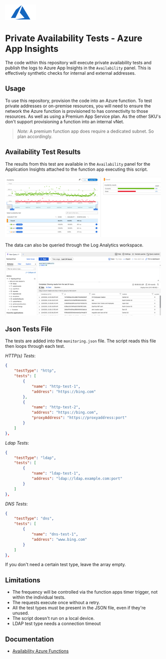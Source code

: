 <img src=".images/azurelogo-1.png" width="100" height="50" />

# Private Availability Tests - Azure App Insights

The code within this repository will execute private availability tests and publish the logs to Azure App Insights in the `Availability` panel. This is effectively synthetic checks for internal and external addresses.

## Usage

To use this repository, provision the code into an Azure function. To test private addresses or on-premise resources, you will need to ensure the network the Azure function is provisioned to has connectivity to those resources. As well as using a Premium App Service plan. As the other SKU's don't support provisioning a function into an internal vNet.

> *Note:* A premium function app does require a dedicated subnet. So plan accordingly.

## Availability Test Results

The results from this test are available in the `Availability` panel for the Application Insights attached to the function app executing this script.

![example-availability-test-results](.images/availabilitytest.png)

The data can also be queried through the Log Analytics workspace.

![log-analytics-query](.images/loganalytics-availability-query.png)

## Json Tests File

The tests are added into the `monitoring.json` file. The script reads this file then loops through each test.

*HTTP(s) Tests*:
```json
{
    "testType": "http",
    "tests": [
        {
            "name": "http-test-1",
            "address": "https://bing.com"
        },
        {
            "name": "http-test-2",
            "address": "https://bing.com",
            "proxyAddress": "https://proxyaddress:port"
        }
    ]
},
```

*Ldap Tests*:
```json
{
    "testType": "ldap",
    "tests": [
        {
            "name": "ldap-test-1",
            "address": "ldap://ldap.example.com:port"
        }
    ]
},
```

*DNS Tests*:
```json
{
    "testType": "dns",
    "tests": [
        {
            "name": "dns-test-1",
            "address": "www.bing.com"
        }
    ]
},
```

If you don't need a certain test type, leave the array empty.

## Limitations

- The frequency will be controlled via the function apps timer trigger, not within the individual tests.
- The requests execute once without a retry.
- All the test types must be present in the JSON file, even if they're unused.
- The script doesn't run on a local device.
- LDAP test type needs a connection timeout

## Documentation

- [Availability Azure Functions](https://docs.microsoft.com/en-us/azure/azure-monitor/app/availability-azure-functions)
